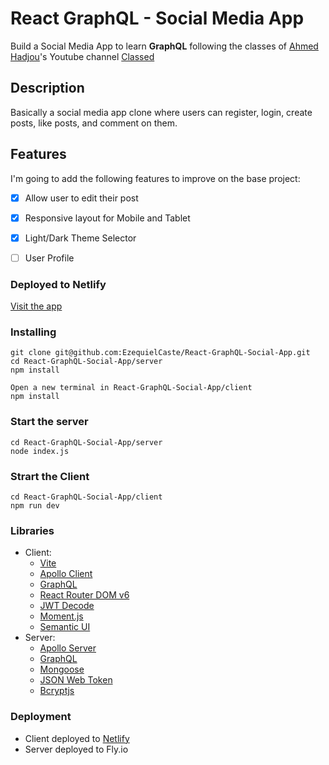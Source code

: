 # React GraphQL - Social Media App

Build a Social Media App to learn **GraphQL** following the classes of [Ahmed Hadjou](https://github.com/hidjou)'s Youtube channel [Classed](https://www.youtube.com/playlist?list=PLMhAeHCz8S3_pgb-j51QnCEhXNj5oyl8n)

## Description

Basically a social media app clone where users can register, login, create posts, like posts, and comment on them.

## Features

I'm going to add the following features to improve on the base project:
- [X] Allow user to edit their post
- [X] Responsive layout for Mobile and Tablet
- [X] Light/Dark Theme Selector
- [ ] User Profile



### Deployed to Netlify

[Visit the app](https://ezecaste-social-app.netlify.app/)

### Installing

```
git clone git@github.com:EzequielCaste/React-GraphQL-Social-App.git
cd React-GraphQL-Social-App/server
npm install

Open a new terminal in React-GraphQL-Social-App/client
npm install
```

### Start the server
```
cd React-GraphQL-Social-App/server
node index.js
```

### Strart the Client
```
cd React-GraphQL-Social-App/client
npm run dev
```
### Libraries
- Client:
  - [Vite](https://vitejs.dev/)
  - [Apollo Client](https://www.apollographql.com/docs/react/)
  - [GraphQL](https://graphql.org/learn/)
  - [React Router DOM v6](https://reactrouter.com/en/main)
  - [JWT Decode](https://www.npmjs.com/package/jwt-decode)
  - [Moment.js](https://momentjs.com/docs/)
  - [Semantic UI](https://semantic-ui.com/introduction/getting-started.html)
- Server: 
  - [Apollo Server](https://www.apollographql.com/docs/apollo-server/getting-started)
  - [GraphQL](https://graphql.org/learn/)
  - [Mongoose](https://mongoosejs.com/docs/guide.html)
  - [JSON Web Token](https://jwt.io/introduction)
  - [Bcryptjs](https://www.npmjs.com/package/bcryptjs)
  
### Deployment
- Client deployed to [Netlify](https://ezecaste-social-app.netlify.app/)
- Server deployed to Fly.io

